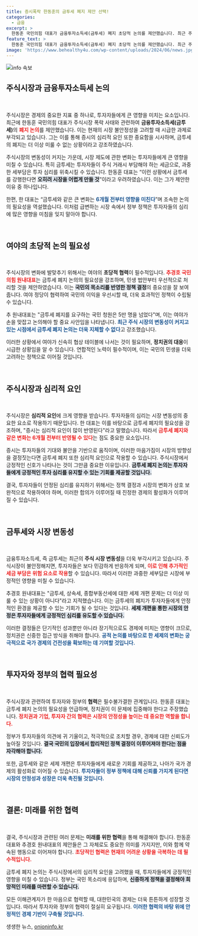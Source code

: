 ```yaml
---
title: 증시폭락 한동훈의 금투세 폐지 제안 선택!
categories:
  - 금융
excerpt: >
  한동훈 국민의힘 대표가 금융투자소득세(금투세) 폐지 초당적 논의를 제안했습니다. 최근 주식시장 폭락을 바탕으로 불안한 증시 상황에서 금투세 시행은 리스크라며 시급한 대책을 촉구했습니다.
feature_text: >
  한동훈 국민의힘 대표가 금융투자소득세(금투세) 폐지 초당적 논의를 제안했습니다. 최근 주식시장 폭락을 바탕으로 불안한 증시 상황에서 금투세 시행은 리스크라며 시급한 대책을 촉구했습니다.
image: 'https://www.behealthy4u.com/wp-content/uploads/2024/06/news.jpg'
---
```


<p><img src="https://www.behealthy4u.com/wp-content/uploads/2024/06/news.jpg" alt="info 속보" /></p>

<h2 data-ke-size="size26">주식시장과 금융투자소득세 논의</h2>

<p data-ke-size="size16">&nbsp;</p>

<p>주식시장은 경제의 중요한 지표 중 하나로, 투자자들에게 큰 영향을 미치는 요소입니다. 최근에 한동훈 국민의힘 대표가 주식시장 폭락 사태와 관련하여 <b>금융투자소득세(금투세)</b>의 <b><span style="color: #ee2323;">폐지 논의</span></b>를 제안했습니다. 이는 현재의 시장 불안정성을 고려할 때 시급한 과제로 부각되고 있습니다.  그는 이를 통해 증시의 심리적 요인 또한 중요함을 시사하며, 금투세의 폐지는 더 이상 미룰 수 없는 상황이라고 강조하였습니다.   </p>

<p>주식시장의 변동성이 커지는 가운데, 시장 제도에 관한 변화는 투자자들에게 큰 영향을 미칠 수 있습니다. 특히 금투세는 투자자들이 주식 거래시 부담해야 하는 세금으로, 과중한 세부담은 투자 심리를 위축시킬 수 있습니다. 한동훈 대표는 “이런 상황에서 금투세를 강행한다면 <b><span style="background-color: #21538527;">오히려 시장을 어렵게 만들 것</span></b>”이라고 우려하였습니다. 이는 그가 제안한 이유 중 하나입니다.  </p>

<p>한편, 한 대표는 “금투세와 같은 큰 변화는 <b><span style="color: #1a5490;">6개월 전부터 영향을 미친다</span></b>”며 조속한 논의의 필요성을 역설했습니다. 이처럼 급변하는 시장 속에서 정부 정책은 투자자들의 심리에 많은 영향을 미침을 잊지 말아야 합니다.  </p>

<p data-ke-size="size16">&nbsp;</p>

<h2 data-ke-size="size26">여야의 초당적 논의 필요성</h2>

<p data-ke-size="size16">&nbsp;</p>

<p>주식시장의 변화에 발맞추기 위해서는 여야의 <b>초당적 협력</b>이 필수적입니다. <b><span style="color: #ee2323;">추경호 국민의힘 원내대표</span></b>는 금투세 폐지 논의의 필요성을 강조하며, 민생 법안부터 우선적으로 처리할 것을 제안하였습니다. 이는 <b><span style="background-color: #21538527;">국민의 목소리를 반영한 정책 결정</span></b>의 중요성을 잘 보여줍니다. 여야 정당이 협력하여 국민의 이익을 우선시할 때, 더욱 효과적인 정책이 수립될 수 있습니다.  </p>

<p>추 원내대표는 "금투세 폐지를 요구하는 국민 청원은 5만 명을 넘었다"며, 이는 여야가 손을 맞잡고 논의해야 할 중요 사안임을 나타냅니다. <b><span style="color: #1a5490;">최근 주식 시장의 변동성이 커지고 있는 시점에서 금투세 폐지 논의는 더욱 지체할 수 없다</span></b>고 강조했습니다.  </p>

<p>이러한 상황에서 여야가 신속히 협상 테이블에 나서는 것이 필요하며, <b>정치권의 대응</b>이 시급한 상황임을 알 수 있습니다. 연합적인 노력이 필수적이며, 이는 국민의 민생을 더욱 고려하는 정책으로 이어질 것입니다.  </p>

<p data-ke-size="size16">&nbsp;</p>

<h2 data-ke-size="size26">주식시장과 심리적 요인</h2>

<p data-ke-size="size16">&nbsp;</p>

<p>주식시장은 <b>심리적 요인</b>에 크게 영향을 받습니다. 투자자들의 심리는 시장 변동성의 중요한 요소로 작용하기 때문입니다. 한 대표는 이를 바탕으로 금투세 폐지의 필요성을 강조하며, "증시는 심리적 요인이 많이 반영된다"라고 말했습니다. 따라서 <b><span style="color: #ee2323;">금투세 폐지와 같은 변화는 6개월 전부터 반영될 수 있다</span></b>는 점도 중요한 요소입니다.  </p>

<p>증시는 투자자들의 기대와 불안을 기반으로 움직이며, 이러한 마음가짐이 시장의 방향성을 결정짓는다면 금투세 폐지 또한 심리적 요인으로 작용할 수 있습니다. 주식시장에서 긍정적인 신호가 나타나는 것이 그만큼 중요한 이유입니다. <b><span style="background-color: #21538527;">금투세 폐지 논의는 투자자들에게 긍정적인 투자 심리를 유지할 수 있는 기회를 제공할 것입니다.</span></b>  </p>

<p>결국, 투자자들이 안정된 심리를 유지하기 위해서는 정책 결정과 시장의 변화가 상호 보완적으로 작용하여야 하며, 이러한 합의가 이루어질 때 진정한 경제의 활성화가 이루어질 수 있습니다.   </p>

<p data-ke-size="size16">&nbsp;</p>

<h2 data-ke-size="size26">금투세와 시장 변동성</h2>

<p data-ke-size="size16">&nbsp;</p>

<p>금융투자소득세, 즉 금투세는 최근의 <b>주식 시장 변동성</b>을 더욱 부각시키고 있습니다. 주식시장이 불안정해지면, 투자자들은 보다 민감하게 반응하게 되며, <b><span style="color: #ee2323;">이로 인해 추가적인 세금 부담은 위험 요소로 작용</span></b>할 수 있습니다. 따라서 이러한 과중한 세부담은 시장에 부정적인 영향을 미칠 수 있습니다.  </p>

<p>추경호 원내대표는 "금투세, 상속세, 종합부동산세에 대한 세제 개편 문제는 더 이상 미룰 수 있는 상황이 아니다"라고 지적했습니다. 이는 금투세의 폐지가 투자자들에게 안정적인 환경을 제공할 수 있는 기회가 될 수 있다는 것입니다. <b><span style="background-color: #21538527;">세제 개편을 통한 시장의 안정은 투자자들에게 긍정적인 심리를 유도할 수 있습니다.</span></b>  </p>

<p>이러한 결정들은 단기적인 성과뿐만 아니라 장기적으로도 경제에 미치는 영향이 크므로, 정치권은 신중한 접근 방식을 취해야 합니다. <b><span style="color: #1a5490;">공적 논의를 바탕으로 한 세제의 변화는 궁극적으로 국가 경제의 건전성을 확보하는 데 기여할 것입니다.</span></b>  </p>

<p data-ke-size="size16">&nbsp;</p>

<h2 data-ke-size="size26">투자자와 정부의 협력 필요성</h2>

<p data-ke-size="size16">&nbsp;</p>

<p>주식시장과 관련하여 투자자와 정부의 <b>협력</b>은 필수불가결한 관계입니다. 한동훈 대표는 금투세 폐지 논의의 필요성을 언급하며, 정치권이 이 문제에 집중해야 한다고 주장했습니다. <b><span style="color: #ee2323;">정치권과 기업, 투자자 간의 협력은 시장의 안정성을 높이는 데 중요한 역할을 합니다.</span></b>  </p>

<p>정부가 투자자들의 의견에 귀 기울이고, 적극적으로 조치할 경우, 경제에 대한 신뢰도가 높아질 것입니다. <b><span style="background-color: #21538527;">결국 국민의 입장에서 합리적인 정책 결정이 이루어져야 한다는 점을 자각해야 합니다.</span></b>  </p>

<p>또한, 금투세와 같은 세제 개편은 투자자들에게 새로운 기회를 제공하고, 나아가 국가 경제의 활성화로 이어질 수 있습니다. <b><span style="color: #1a5490;">투자자들이 정부 정책에 대해 신뢰를 가지게 된다면 시장의 안정성과 성장은 더욱 촉진될 것입니다.</span></b>  </p>

<p data-ke-size="size16">&nbsp;</p>

<h2 data-ke-size="size26">결론: 미래를 위한 협력</h2>

<p data-ke-size="size16">&nbsp;</p>

<p>결국, 주식시장과 관련된 여러 문제는 <b>미래를 위한 협력</b>을 통해 해결해야 합니다. 한동훈 대표와 추경호 원내대표의 제안들은 그 자체로도 중요한 의미를 가지지만, 이와 함께 약속된 행동으로 이어져야 합니다. <b><span style="color: #ee2323;">초당적인 협력은 현재의 어려운 상황을 극복하는 데 필수적입니다.</span></b>  </p>

<p>금투세 폐지 논의는 주식시장에서의 심리적 요인을 고려했을 때, 투자자들에게 긍정적인 영향을 미칠 수 있습니다. 정부는 국민 목소리에 응답하며, <b><span style="background-color: #21538527;">신중하게 정책을 결정해야 희망적인 미래를 마련할 수 있습니다.</span></b>  </p>

<p>모든 이해관계자가 한 마음으로 협력할 때, 대한민국의 경제는 더욱 튼튼하게 성장할 것입니다. 따라서 투자자와 정부의 협력이 절실히 요구됩니다. <b><span style="color: #1a5490;">이러한 협력의 바탕 위에 안정적인 경제 기반이 구축될 것입니다.</span></b></p>
생생한 뉴스, <a href="https://onioninfo.kr" rel="dofollow">onioninfo.kr</a>


